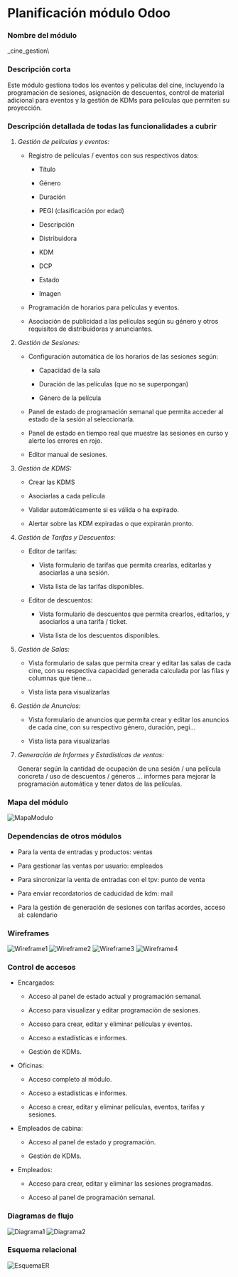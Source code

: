 # Planificación módulo Odoo

### Nombre del módulo

_cine\_gestion\

### Descripción corta

Este módulo gestiona todos los eventos y películas del cine, incluyendo la programación de sesiones, asignación de descuentos, control de material adicional para eventos y la gestión de KDMs para películas que permiten su proyección.

### Descripción detallada de todas las funcionalidades a cubrir

1.  _Gestión de películas y eventos:_
    
    *   Registro de películas / eventos con sus respectivos datos:
        
        *   Título
            
        *   Género
            
        *   Duración
            
        *   PEGI (clasificación por edad)
            
        *   Descripción
            
        *   Distribuidora
            
        *   KDM
            
        *   DCP
            
        *   Estado
            
        *   Imagen
            
    *   Programación de horarios para películas y eventos.
        
    *   Asociación de publicidad a las películas según su género y otros requisitos de distribuidoras y anunciantes.
        
2.  _Gestión de Sesiones:_
    
    *   Configuración automática de los horarios de las sesiones según:
        
        *   Capacidad de la sala
            
        *   Duración de las películas (que no se superpongan)
            
        *   Género de la película
            
    *   Panel de estado de programación semanal que permita acceder al estado de la sesión al seleccionarla.
        
    *   Panel de estado en tiempo real que muestre las sesiones en curso y alerte los errores en rojo.
        
    *   Editor manual de sesiones.
        
3.  _Gestión de KDMS:_
    
    *   Crear las KDMS
        
    *   Asociarlas a cada película
        
    *   Validar automáticamente si es válida o ha expirado.
        
    *   Alertar sobre las KDM expiradas o que expirarán pronto.
        
4.  _Gestión de Tarifas y Descuentos:_
    
    *   Editor de tarifas:
        
        *   Vista formulario de tarifas que permita crearlas, editarlas y asociarlas a una sesión.
            
        *   Vista lista de las tarifas disponibles.
            
    *   Editor de descuentos:
        
        *   Vista formulario de descuentos que permita crearlos, editarlos, y asociarlos a una tarifa / ticket.
            
        *   Vista lista de los descuentos disponibles.
            
5.  _Gestión de Salas:_
    
    *   Vista formulario de salas que permita crear y editar las salas de cada cine, con su respectiva capacidad generada calculada por las filas y columnas que tiene...
        
    *   Vista lista para visualizarlas
        
6.  _Gestión de Anuncios:_
    
    *   Vista formulario de anuncios que permita crear y editar los anuncios de cada cine, con su respectivo género, duración, pegi...
        
    *   Vista lista para visualizarlas
        
7.  _Generación de Informes y Estadísticas de ventas:_
    
    Generar según la cantidad de ocupación de una sesión / una película concreta / uso de descuentos / géneros ... informes para mejorar la programación automática y tener datos de las películas.
    

### Mapa del módulo
![MapaModulo](img/mapa_modulo.png)

### Dependencias de otros módulos

*   Para la venta de entradas y productos: ventas
    
*   Para gestionar las ventas por usuario: empleados
    
*   Para sincronizar la venta de entradas con el tpv: punto de venta
    
*   Para enviar recordatorios de caducidad de kdm: mail
    
*   Para la gestión de generación de sesiones con tarifas acordes, acceso al: calendario
    

### Wireframes
![Wireframe1](img/wireframe_vista.png)
![Wireframe2](img/wireframe_lista.png)
![Wireframe3](img/vista_semanal.png)
![Wireframe4](img/vista_diaria.png)
### Control de accesos

*   Encargados:
    
    *   Acceso al panel de estado actual y programación semanal.
        
    *   Acceso para visualizar y editar programación de sesiones.
        
    *   Acceso para crear, editar y eliminar películas y eventos.
        
    *   Acceso a estadísticas e informes.
        
    *   Gestión de KDMs.
        
*   Oficinas:
    
    *   Acceso completo al módulo.
        
    *   Acceso a estadísticas e informes.
        
    *   Acceso a crear, editar y eliminar películas, eventos, tarifas y sesiones.
        
*   Empleados de cabina:
    
    *   Acceso al panel de estado y programación.
        
    *   Gestión de KDMs.
        
*   Empleados:
    
    *   Acceso para crear, editar y eliminar las sesiones programadas.
        
    *   Acceso al panel de programación semanal.
        

### Diagramas de flujo
![Diagrama1](img/logico_sesiones.png)
![Diagrama2](img/logico_sesiones_manual.png)

### Esquema relacional
![EsquemaER](img/diagrama_relacional.png)